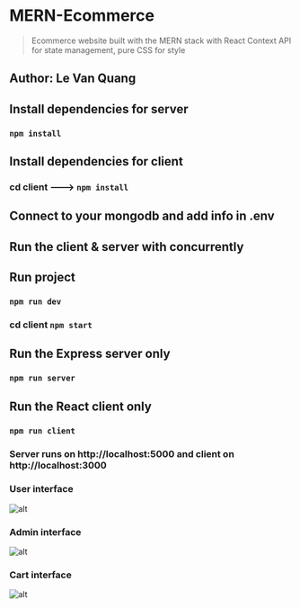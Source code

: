 # MERN-Ecommerce
> Ecommerce website built with the MERN stack with React Context API for state management, pure CSS for style

## Author: Le Van Quang

## Install dependencies for server 
### `npm install`

## Install dependencies for client
### cd client ---> `npm install`

## Connect to your mongodb and add info in .env

## Run the client & server with concurrently
## Run project
### `npm run dev`
### cd client `npm start`

## Run the Express server only
### `npm run server`

## Run the React client only
### `npm run client`

### Server runs on http://localhost:5000 and client on http://localhost:3000

### User interface 

![alt](https://res.cloudinary.com/levanquang/image/upload/v1640231508/demo/user/screencapture-localhost-3000-2021-12-23-10_47_28_rfdsen.png)

### Admin interface 

![alt](https://res.cloudinary.com/levanquang/image/upload/v1640231418/demo/admin/screencapture-localhost-3000-admin-2021-12-23-10_48_21_oigr6s.png)

### Cart interface 

![alt](https://res.cloudinary.com/levanquang/image/upload/v1640231583/demo/cart/screencapture-localhost-3000-cart-2021-12-23-10_48_49_lipz6c.png)

